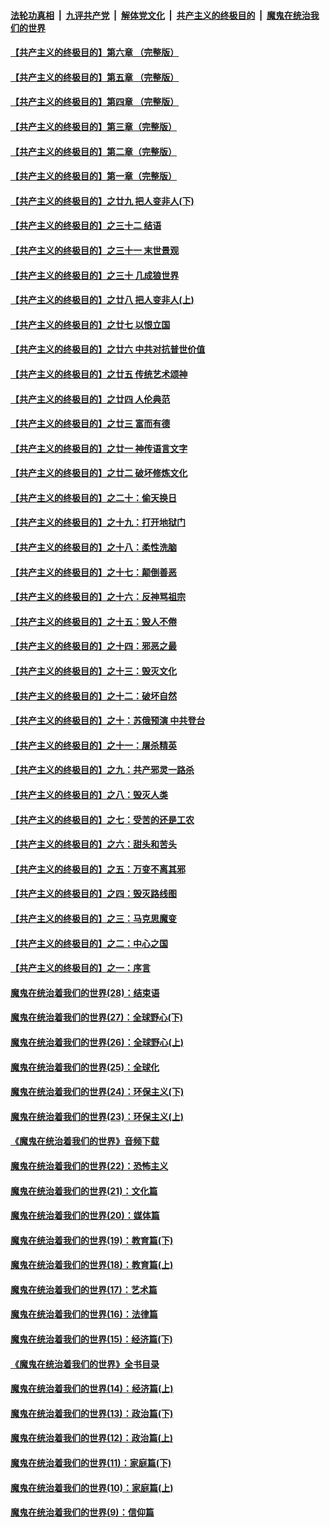 ####  [法轮功真相](../../../../basic/blob/master/README.md?t=04271101) &nbsp;|&nbsp; [九评共产党](../../../../9ping.md/blob/master/README.md?t=04271101) &nbsp;|&nbsp; [解体党文化](../../../../jtdwh.md/blob/master/README.md?t=04271101)  &nbsp;|&nbsp; [共产主义的终极目的](../../../../gczydzjmd.md/blob/master/README.md?t=04271101) &nbsp;|&nbsp; [魔鬼在统治我们的世界](../../../../mgztzwmdsj.md/blob/master/README.md?t=04271101) 

#### [【共产主义的终极目的】第六章 （完整版）](../pages/nsc422/n11428913.md?t=04271101) 

#### [【共产主义的终极目的】第五章 （完整版）](../pages/nsc422/n11428912.md?t=04271101) 

#### [【共产主义的终极目的】第四章 （完整版）](../pages/nsc422/n11428907.md?t=04271101) 

#### [【共产主义的终极目的】第三章（完整版）](../pages/nsc422/n11428848.md?t=04271101) 

#### [【共产主义的终极目的】第二章（完整版）](../pages/nsc422/n11428831.md?t=04271101) 

#### [【共产主义的终极目的】第一章（完整版）](../pages/nsc422/n11417651.md?t=04271101) 

#### [【共产主义的终极目的】之廿九 把人变非人(下)](../pages/nsc422/n11344140.md?t=04271101) 

#### [【共产主义的终极目的】之三十二 结语](../pages/nsc422/n11360535.md?t=04271101) 

#### [【共产主义的终极目的】之三十一 末世景观](../pages/nsc422/n11351129.md?t=04271101) 

#### [【共产主义的终极目的】之三十 几成狼世界](../pages/nsc422/n11348280.md?t=04271101) 

#### [【共产主义的终极目的】之廿八 把人变非人(上)](../pages/nsc422/n11340492.md?t=04271101) 

#### [【共产主义的终极目的】之廿七 以恨立国](../pages/nsc422/n11336944.md?t=04271101) 

#### [【共产主义的终极目的】之廿六 中共对抗普世价值](../pages/nsc422/n11324785.md?t=04271101) 

#### [【共产主义的终极目的】之廿五 传统艺术颂神](../pages/nsc422/n11296396.md?t=04271101) 

#### [【共产主义的终极目的】之廿四 人伦典范](../pages/nsc422/n11296397.md?t=04271101) 

#### [【共产主义的终极目的】之廿三 富而有德](../pages/nsc422/n11283598.md?t=04271101) 

#### [【共产主义的终极目的】之廿一 神传语言文字](../pages/nsc422/n11263265.md?t=04271101) 

#### [【共产主义的终极目的】之廿二 破坏修炼文化](../pages/nsc422/n11245728.md?t=04271101) 

#### [【共产主义的终极目的】之二十：偷天换日](../pages/nsc422/n11238846.md?t=04271101) 

#### [【共产主义的终极目的】之十九：打开地狱门](../pages/nsc422/n11206376.md?t=04271101) 

#### [【共产主义的终极目的】之十八：柔性洗脑](../pages/nsc422/n11199994.md?t=04271101) 

#### [【共产主义的终极目的】之十七：颠倒善恶](../pages/nsc422/n11179782.md?t=04271101) 

#### [【共产主义的终极目的】之十六：反神骂祖宗](../pages/nsc422/n11166798.md?t=04271101) 

#### [【共产主义的终极目的】之十五：毁人不倦](../pages/nsc422/n11166792.md?t=04271101) 

#### [【共产主义的终极目的】之十四：邪恶之最](../pages/nsc422/n11150249.md?t=04271101) 

#### [【共产主义的终极目的】之十三：毁灭文化](../pages/nsc422/n11135227.md?t=04271101) 

#### [【共产主义的终极目的】之十二：破坏自然](../pages/nsc422/n11135214.md?t=04271101) 

#### [【共产主义的终极目的】之十：苏俄预演 中共登台](../pages/nsc422/n11118424.md?t=04271101) 

#### [【共产主义的终极目的】之十一：屠杀精英](../pages/nsc422/n11118442.md?t=04271101) 

#### [【共产主义的终极目的】之九：共产邪灵一路杀](../pages/nsc422/n11114139.md?t=04271101) 

#### [【共产主义的终极目的】之八：毁灭人类](../pages/nsc422/n11108503.md?t=04271101) 

#### [【共产主义的终极目的】之七：受苦的还是工农](../pages/nsc422/n11101809.md?t=04271101) 

#### [【共产主义的终极目的】之六：甜头和苦头](../pages/nsc422/n11096971.md?t=04271101) 

#### [【共产主义的终极目的】之五：万变不离其邪](../pages/nsc422/n11091285.md?t=04271101) 

#### [【共产主义的终极目的】之四：毁灭路线图](../pages/nsc422/n11086284.md?t=04271101) 

#### [【共产主义的终极目的】之三：马克思魔变](../pages/nsc422/n11061941.md?t=04271101) 

#### [【共产主义的终极目的】之二：中心之国](../pages/nsc422/n11047728.md?t=04271101) 

#### [【共产主义的终极目的】之一：序言](../pages/nsc422/n11086077.md?t=04271101) 

#### [魔鬼在统治着我们的世界(28)：结束语](../pages/nsc422/n10936246.md?t=04271101) 

#### [魔鬼在统治着我们的世界(27)：全球野心(下)](../pages/nsc422/n10928319.md?t=04271101) 

#### [魔鬼在统治着我们的世界(26)：全球野心(上)](../pages/nsc422/n10900318.md?t=04271101) 

#### [魔鬼在统治着我们的世界(25)：全球化](../pages/nsc422/n10788205.md?t=04271101) 

#### [魔鬼在统治着我们的世界(24)：环保主义(下)](../pages/nsc422/n10695307.md?t=04271101) 

#### [魔鬼在统治着我们的世界(23)：环保主义(上)](../pages/nsc422/n10688613.md?t=04271101) 

#### [《魔鬼在统治着我们的世界》音频下载](../pages/nsc422/n10635553.md?t=04271101) 

#### [魔鬼在统治着我们的世界(22)：恐怖主义](../pages/nsc422/n10614727.md?t=04271101) 

#### [魔鬼在统治着我们的世界(21)：文化篇](../pages/nsc422/n10597706.md?t=04271101) 

#### [魔鬼在统治着我们的世界(20)：媒体篇](../pages/nsc422/n10586579.md?t=04271101) 

#### [魔鬼在统治着我们的世界(19)：教育篇(下)](../pages/nsc422/n10564808.md?t=04271101) 

#### [魔鬼在统治着我们的世界(18)：教育篇(上)](../pages/nsc422/n10526970.md?t=04271101) 

#### [魔鬼在统治着我们的世界(17)：艺术篇](../pages/nsc422/n10499093.md?t=04271101) 

#### [魔鬼在统治着我们的世界(16)：法律篇](../pages/nsc422/n10485969.md?t=04271101) 

#### [魔鬼在统治着我们的世界(15)：经济篇(下)](../pages/nsc422/n10469975.md?t=04271101) 

#### [《魔鬼在统治着我们的世界》全书目录](../pages/nsc422/n10464261.md?t=04271101) 

#### [魔鬼在统治着我们的世界(14)：经济篇(上)](../pages/nsc422/n10457370.md?t=04271101) 

#### [魔鬼在统治着我们的世界(13)：政治篇(下)](../pages/nsc422/n10448270.md?t=04271101) 

#### [魔鬼在统治着我们的世界(12)：政治篇(上)](../pages/nsc422/n10444576.md?t=04271101) 

#### [魔鬼在统治着我们的世界(11)：家庭篇(下)](../pages/nsc422/n10440961.md?t=04271101) 

#### [魔鬼在统治着我们的世界(10)：家庭篇(上)](../pages/nsc422/n10435448.md?t=04271101) 

#### [魔鬼在统治着我们的世界(9)：信仰篇](../pages/nsc422/n10432159.md?t=04271101) 

